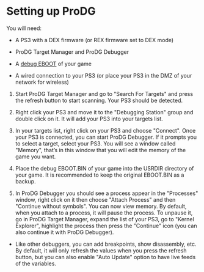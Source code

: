 # Setting up ProDG

You will need:

* A PS3 with a DEX firmware (or REX firmware set to DEX mode)

* ProDG Target Manager and ProDG Debugger

* A [debug EBOOT](https://www.reddit.com/r/ps3homebrew/wiki/eboots) of your game

* A wired connection to your PS3 (or place your PS3 in the DMZ of your network for wireless)

1. Start ProDG Target Manager and go to "Search For Targets" and press the refresh button to start scanning. Your PS3 should be detected.

2. Right click your PS3 and move it to the "Debugging Station" group and double click on it. It will add your PS3 into your targets list.

3. In your targets list, right click on your PS3 and choose "Connect". Once your PS3 is connected, you can start ProDG Debugger. If it prompts you to select a target, select your PS3. You will see a window called "Memory", that’s in this window that you will edit the memory of the game you want.

4. Place the debug EBOOT.BIN of your game into the USRDIR directory of your game. It is recommended to keep the original EBOOT.BIN as a backup.

5. In ProDG Debugger you should see a process appear in the "Processes" window, right click on it then choose "Attach Process" and then "Continue without symbols". You can now view memory. By default, when you attach to a process, it will pause the process. To unpause it, go in ProDG Target Manager, expand the list of your PS3, go to "Kernel Explorer", highlight the process then press the "Continue" icon (you can also continue it with ProDG Debugger).

* Like other debuggers, you can add breakpoints, show disassembly, etc. By default, it will only refresh the values when you press the refresh button, but you can also enable "Auto Update" option to have live feeds of the variables.
